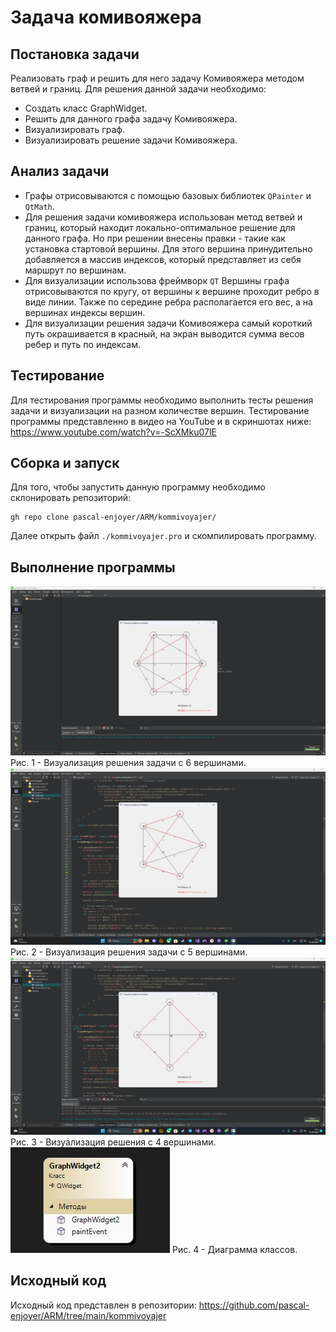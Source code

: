 # Задача комивояжера
## Постановка задачи
Реализовать граф и решить для него задачу Комивояжера методом ветвей и границ.
Для решения данной задачи необходимо:
- Создать класс GraphWidget.
- Решить для данного графа задачу Комивояжера.
- Визуализировать граф.
- Визуализировать решение задачи Комивояжера.

## Анализ задачи
- Графы отрисовываются с помощью базовых библиотек ```QPainter``` и ```QtMath```.
- Для решения задачи комивояжера использован метод ветвей и границ, который находит локально-оптимальное решение для данного графа. Но при решении внесены правки - такие как установка стартовой вершины. Для этого вершина принудительно добавляется в массив индексов, который представляет из себя маршрут по вершинам. 
- Для визуализации использова фреймворк ```QT``` Вершины графа отрисовываются по кругу, от вершины к вершине проходит ребро в виде линии. Также по середине ребра располагается его вес, а на вершинах индексы вершин.
- Для визуализации решения задачи Комивояжера самый короткий путь окрашивается в красный, на экран выводится сумма весов ребер и путь по индексам.
 

## Тестирование
Для тестирования программы необходимо выполнить тесты решения задачи и визуализации на разном количестве вершин.
Тестирование программы представленно в видео на YouTube и в скриншотах ниже: https://www.youtube.com/watch?v=-ScXMku07lE


## Сборка и запуск
Для того, чтобы запустить данную программу необходимо склонировать репозиторий:
```
gh repo clone pascal-enjoyer/ARM/kommivoyajer/
```
Далее открыть файл ```./kommivoyajer.pro``` и скомпилировать программу.

## Выполнение программы

<img src="./img/KOM2.png">
Рис. 1 - Визуализация решения задачи с 6 вершинами.
<img src="./img/KOM3.png">
Рис. 2 - Визуализация решения задачи с 5 вершинами.
<img src="./img/KOM4.png">
Рис. 3 - Визуализация решения с 4 вершинами.
<img src="./img/KOM1.JPG">
Рис. 4 - Диаграмма классов.

## Исходный код

Исходный код представлен в репозитории: https://github.com/pascal-enjoyer/ARM/tree/main/kommivoyajer
